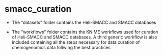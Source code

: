# smacc_curation

* The "datasets" folder contains the Heli-SMACC and SMACC databases

* The "workflows" folder contains the KNIME workflows used for curation of Heli-SMACC and SMACC databases. A third generic workflow is also included containing all the steps necessary for data curation of chemogenomics data follwing the best practices

